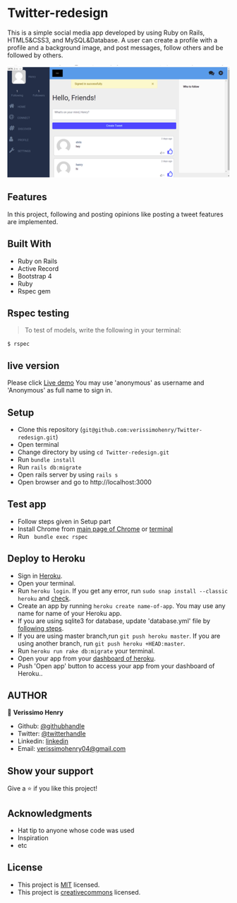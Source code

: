 # Twitter-redesign

This is a simple social media app developed by using Ruby on Rails, HTML5&CSS3, and MySQL&Database. A user can create a profile with a profile and a background image, and post messages, follow others and be followed by others.

![screenshot](app/assets/images/twitter-pic.PNG)

## Features

In this project, following and posting opinions like posting a tweet features are implemented.

## Built With

- Ruby on Rails
- Active Record
- Bootstrap 4
- Ruby
- Rspec gem

## Rspec testing

> To test of models, write the following in your terminal:

```
$ rspec
```

## live version

Please click [Live demo](https://glacial-gorge-49167.herokuapp.com/)
You may use 'anonymous' as username and 'Anonymous' as full name to sign in.

## Setup

- Clone this repository (`git@github.com:verissimohenry/Twitter-redesign.git`)
- Open terminal
- Change directory by using `cd Twitter-redesign.git`
- Run `bundle install`
- Run `rails db:migrate`
- Open rails server by using `rails s`
- Open browser and go to http://localhost:3000

## Test app

- Follow steps given in Setup part
- Install Chrome from [main page of Chrome](https://www.google.com/chrome/) or [terminal](https://linuxize.com/post/how-to-install-google-chrome-web-browser-on-ubuntu-20-04/)
- Run ` bundle exec rspec`

## Deploy to Heroku

- Sign in [Heroku](https://www.heroku.com/).
- Open your terminal.
- Run `heroku login`. If you get any error, run `sudo snap install --classic heroku` and [check](https://devcenter.heroku.com/articles/heroku-cli).
- Create an app by running `heroku create name-of-app`. You may use any name for name of your Heroku app.
- If you are using sqlite3 for database, update 'database.yml' file by [following steps](https://devcenter.heroku.com/articles/sqlite3).
- If you are using master branch,run `git push heroku master`. If you are using another branch, run `git push heroku +HEAD:master`.
- Run `heroku run rake db:migrate` your terminal.
- Open your app from your [dashboard of heroku](https://dashboard.heroku.com/).
- Push 'Open app' button to access your app from your dashboard of Heroku..

## AUTHOR

👤 **Verissimo Henry**

- Github: [@githubhandle](https://github.com/verissimohenry)
- Twitter: [@twitterhandle](https://twitter.com/verissimohenry)
- Linkedin: [linkedin](https://www.linkedin.com/in/henry-verissimo-618906167/)
- Email: verissimohenry04@gmail.com

## Show your support

Give a ⭐️ if you like this project!

## Acknowledgments

- Hat tip to anyone whose code was used
- Inspiration
- etc

## License

- This project is [MIT](https://opensource.org/licenses/MIT) licensed.
- This project is [creativecommons](https://creativecommons.org/licenses/by-nc/4.0/) licensed.
